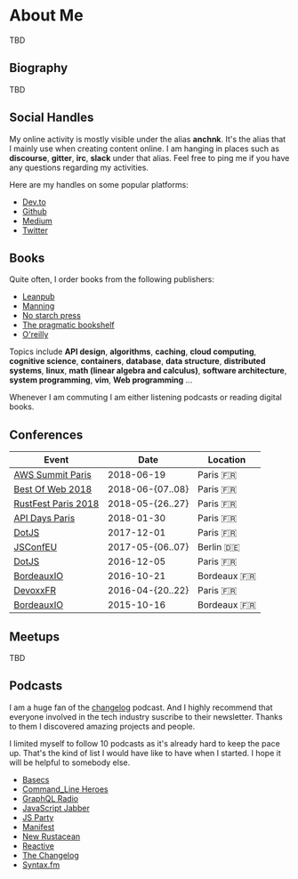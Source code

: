 # About Me

TBD

## Biography

TBD

## Social Handles

My online activity is mostly visible under the alias **anchnk**. It's the alias
that I mainly use when creating content online.  I am hanging in places such as
**discourse**, **gitter**, **irc**, **slack** under that alias. Feel free to
ping me if you have any questions regarding  my activities.

Here are my handles on some popular platforms:

- [Dev.to](https://dev.to/anchnk)
- [Github](https://github.com/anchnk)
- [Medium](https://medium.com/@anchnk)
- [Twitter](https://twitter.com/anchnk)

## Books

Quite often, I order books from the following publishers:

- [Leanpub](https://leanpub.com/)
- [Manning](https://www.manning.com/)
- [No starch press](https://nostarch.com/)
- [The pragmatic bookshelf](https://pragprog.com/)
- [O'reilly](https://www.oreilly.com/)

Topics include **API design**, **algorithms**, **caching**, **cloud computing**,
**cognitive science**, **containers**, **database**, **data structure**,
**distributed systems**, **linux**, **math (linear algebra and calculus)**,
**software architecture**, **system programming**, **vim**, **Web programming**
...

Whenever I am commuting I am either listening podcasts or reading digital books.

## Conferences

Event                                             | Date               | Location
--------------------------------------------------|--------------------|-----------
[AWS Summit Paris](https://amzn.to/1NXGo6j/)      | 2018-06-19         | Paris    🇫🇷
[Best Of Web 2018](http://bestofweb.paris/)       | 2018-06-{07..08}   | Paris    🇫🇷
[RustFest Paris 2018](https://paris.rustfest.eu/) | 2018-05-{26..27}   | Paris    🇫🇷
[API Days Paris](http://www.apidays.io/)          | 2018-01-30         | Paris    🇫🇷
[DotJS](http://www.dotjs.io/)                     | 2017-12-01         | Paris    🇫🇷
[JSConfEU](https://2017.jsconf.eu/)               | 2017-05-{06..07}   | Berlin   🇩🇪
[DotJS](http://www.dotjs.io/)                     | 2016-12-05         | Paris    🇫🇷
[BordeauxIO](https://www.bdx.io/)                 | 2016-10-21         | Bordeaux 🇫🇷
[DevoxxFR](https://devoxx.com)                    | 2016-04-{20..22}   | Paris    🇫🇷
[BordeauxIO](https://www.bdx.io/)                 | 2015-10-16         | Bordeaux 🇫🇷


## Meetups

TBD

## Podcasts

I am a huge fan of the [changelog](https://changelog.com) podcast. And I highly
recommend that everyone involved in the tech industry suscribe to their
newsletter. Thanks to them I discovered amazing projects and people.

I limited myself to follow 10 podcasts as it's already hard to keep the pace up.
That's the kind of list I would have like to have when I started. I hope it will
be helpful to somebody else.

- [Basecs](https://www.codenewbie.org/basecs)
- [Command_Line Heroes](https://www.redhat.com/en/command-line-heroes)
- [GraphQL Radio](https://graphqlradio.com/)
- [JavaScript Jabber](https://devchat.tv/js-jabber)
- [JS Party](https://changelog.com/jsparty)
- [Manifest](https://manifest.fm/)
- [New Rustacean](https://newrustacean.com/)
- [Reactive](http://reactive.audio/)
- [The Changelog](https://changelog.com/podcast)
- [Syntax.fm](https://syntax.fm/)






